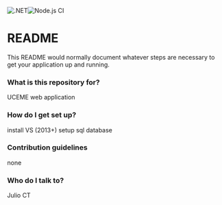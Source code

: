 ![.NET](https://github.com/Julio-CT/uceme/workflows/.NET/badge.svg)![Node.js CI](https://github.com/Julio-CT/uceme/workflows/Node.js%20CI/badge.svg)

# README #

This README would normally document whatever steps are necessary to get your application up and running.

### What is this repository for? ###

UCEME web application

### How do I get set up? ###

install VS (2013+)
setup sql database

### Contribution guidelines ###

none

### Who do I talk to? ###

Julio CT
